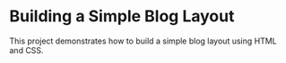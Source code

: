 # Building a Simple Blog Layout

This project demonstrates how to build a simple blog layout using HTML and CSS.
